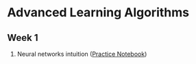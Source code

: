 # Advanced Learning Algorithms

## Week 1

1. Neural networks intuition ([Practice Notebook](./week1/practice/notebook.ipynb))
